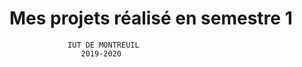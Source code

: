 #        Mes projets réalisé en semestre 1
                 IUT DE MONTREUIL
                    2019-2020
